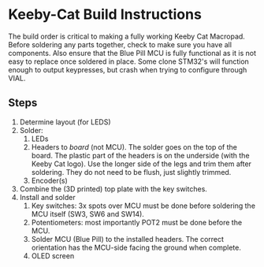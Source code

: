# Keeby-Cat Build Instructions

The build order is critical to making a fully working Keeby Cat Macropad. Before soldering any parts together, check to make sure you have all components. Also ensure that the Blue Pill MCU is fully functional as it is not easy to replace once soldered in place. Some clone STM32's will function enough to output keypresses, but crash when trying to configure through VIAL.

## Steps

1. Determine layout (for LEDS)
2. Solder:
   1. LEDs
   2. Headers to *board* (not MCU). The solder goes on the top of the board. The plastic part of the headers is on the underside (with the Keeby Cat logo). Use the longer side of the legs and trim them after soldering. They do not need to be flush, just slightly trimmed.
   3. Encoder(s)
3. Combine the (3D printed) top plate with the key switches.
4. Install and solder
   1. Key switches: 3x spots over MCU must be done before soldering the MCU itself (SW3, SW6 and SW14).
   2. Potentiometers: most importantly POT2 must be done before the MCU.
   3. Solder MCU (Blue Pill) to the installed headers. The correct orientation has the MCU-side facing the ground when complete.
   4. OLED screen
